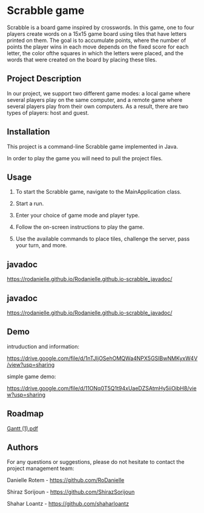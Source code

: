
# Scrabble game

Scrabble is a board game inspired by crosswords. In this game, one to four players create words on a 15x15 game board using tiles that have letters printed on them. The goal is to accumulate points, where the number of points the player wins in each move depends on the fixed score for each letter, the color ofthe squares in which the letters were placed, and the words that were created on the board by placing these tiles.




## Project Description
In our project, we support two different game modes: a local game where several players play on the same computer, and a remote game where several players play from their own computers. As a result, there are two types of players: host and guest.



## Installation
This project is a command-line Scrabble game implemented in Java.

In order to play the game you will need to pull the project files.
## Usage
1. To start the Scrabble game, navigate to the MainApplication class.

2. Start a run.

3. Enter your choice of game mode and player type.

4. Follow the on-screen instructions to play the game.

5. Use the available commands to place tiles, challenge the server, pass your turn, and more.
## javadoc
https://rodanielle.github.io/Rodanielle.github.io-scrabble_javadoc/
## javadoc
https://rodanielle.github.io/Rodanielle.github.io-scrabble_javadoc/
## Demo

intruduction and information:

https://drive.google.com/file/d/1nTJIjOSehOMQWa4NPX5GSIBwNMKyxW4V/view?usp=sharing

simple game demo:

https://drive.google.com/file/d/11ONq0T5Q1t94xUaeDZSAtmHy5iiOibH8/view?usp=sharing

## Roadmap
[Gantt (1).pdf](..%2F..%2F..%2F..%2F..%2F..%2F..%2FDownloads%2FGantt%20%281%29.pdf)

## Authors

For any questions or suggestions, please do not hesitate to contact the project management team:

Danielle Rotem - https://github.com/RoDanielle

Shiraz Sorijoun - https://github.com/ShirazSorijoun

Shahar Loantz - https://github.com/shaharloantz

  
